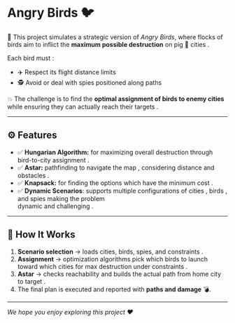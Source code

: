 # Angry Birds 🐦


 
🎯 This project simulates a strategic version of *Angry Birds*, where flocks of birds aim to inflict the
    **maximum possible destruction** on pig 🐷 cities .


Each bird must :
- ✈️ Respect its flight distance limits 
- 🕵️ Avoid or deal with spies positioned along paths   


💥 The challenge is to find the **optimal assignment of birds to enemy cities** while ensuring they can
    actually reach their targets .



---



## ⚙️ Features


- ✅ **Hungarian Algorithm:** for maximizing overall destruction through bird-to-city assignment .  
- ✅ **Astar:** pathfinding to navigate the map , considering distance and obstacles .
- ✅ **Knapsack:** for finding the options which have the minimum cost .
- ✅ **Dynamic Scenarios**: supports multiple configurations of cities , birds , and spies making the problem  
      dynamic and challenging .



---



## 🚀 How It Works


1. **Scenario selection** → loads cities, birds, spies, and constraints .
2. **Assignment** → optimization algorithms pick which birds to launch toward which cities for max
    destruction under constraints .
3. **Astar** → checks reachability and builds the actual path from home city to target .
5. The final plan is executed and reported with **paths and damage** 💣.



---


*We hope you enjoy exploring this project ❤️*
